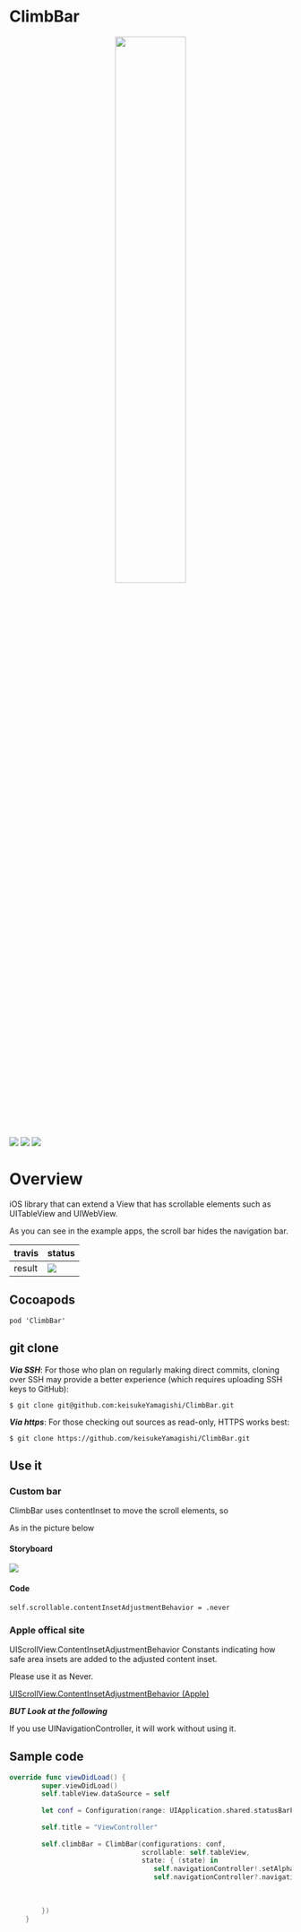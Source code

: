 # ClimbBar
<p align="center">
<img src="https://github.com/keisukeYamagishi/ClimbBar/blob/master/doc/climbBarlog.png" width="50%" height="50%">

[![](https://img.shields.io/apm/l/vim-mode.svg)](https://github.com/keisukeYamagishi/Direction/blob/master/LICENSE)
[![](https://img.shields.io/badge/twitter-brew__0__O-blue.svg)](https://twitter.com/brew_0_O)
[![](https://img.shields.io/badge/lang-Swift5-FF69B4)](https://swift.org/blog/swift-5-released/)
</p>

# Overview

iOS library that can extend a View that has scrollable elements such as UITableView and UIWebView.

As you can see in the example apps, the scroll bar hides the navigation bar.

|travis| status |
|:----|:------|
|result|[![](https://travis-ci.org/keisukeYamagishi/ClimbBar.svg?branch=master)](https://travis-ci.org/keisukeYamagishi/ClimbBar)|

## Cocoapods

```
pod 'ClimbBar'
```

## git clone

***Via SSH***: For those who plan on regularly making direct commits, cloning over SSH may provide a better experience (which requires uploading SSH keys to GitHub):

```
$ git clone git@github.com:keisukeYamagishi/ClimbBar.git
```
***Via https***: For those checking out sources as read-only, HTTPS works best:

```
$ git clone https://github.com/keisukeYamagishi/ClimbBar.git
```

## Use it 



### Custom bar

ClimbBar uses contentInset to move the scroll elements, so

As in the picture below

#### Storyboard

![](https://github.com/keisukeYamagishi/ClimbBar/blob/master/doc/contentInset.png)

####  Code

```
self.scrollable.contentInsetAdjustmentBehavior = .never
```

### Apple offical site
UIScrollView.ContentInsetAdjustmentBehavior
Constants indicating how safe area insets are added to the adjusted content inset.

Please use it as Never.

[UIScrollView.ContentInsetAdjustmentBehavior (Apple)](https://developer.apple.com/documentation/uikit/uiscrollview/contentinsetadjustmentbehavior)

***BUT Look at the following***

If you use UINavigationController, it will work without using it.

## Sample code

```Swift
override func viewDidLoad() {
        super.viewDidLoad()
        self.tableView.dataSource = self
       
        let conf = Configuration(range: UIApplication.shared.statusBarFrame.height..<UIApplication.shared.statusBarFrame.height + (self.navigationController?.navigationBar.frame.size.height)!)
        
        self.title = "ViewController"
        
        self.climbBar = ClimbBar(configurations: conf,
                                 scrollable: self.tableView,
                                 state: { (state) in
                                    self.navigationController!.setAlpha(alpha: CGFloat(state.alpha))
                                    self.navigationController?.navigationBar.frame = CGRect(x: 0,
                                                                                            y: state.originY,
                                                                                            width: self.view.frame.size.width,
                                                                                            height: 44)
        })
    }

```

